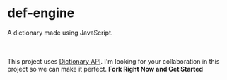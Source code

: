 # def-engine
A dictionary made using JavaScript.

<br><br>
This project uses <a href="https://dictionaryapi.dev">Dictionary API</a>.
I'm looking for your collaboration in this project so we can make it perfect.
**Fork Right Now and Get Started**
